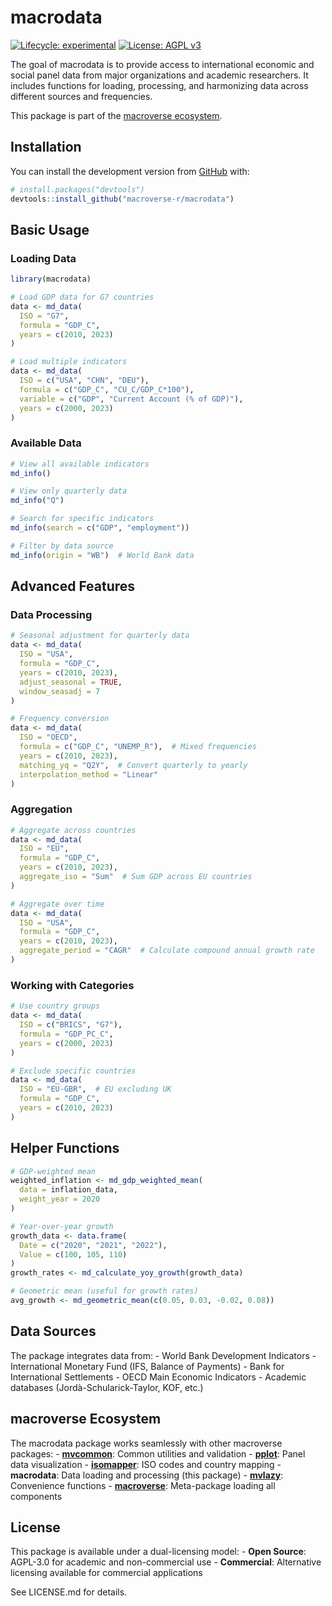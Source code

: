 
<!-- README.md is generated from README.Rmd. Please edit that file -->

# macrodata

<!-- badges: start -->

[![Lifecycle:
experimental](https://img.shields.io/badge/lifecycle-experimental-orange.svg)](https://lifecycle.r-lib.org/articles/stages.html#experimental)
[![License: AGPL
v3](https://img.shields.io/badge/License-AGPL%20v3-blue.svg)](https://www.gnu.org/licenses/agpl-3.0)
<!-- badges: end -->

The goal of macrodata is to provide access to international economic and
social panel data from major organizations and academic researchers. It
includes functions for loading, processing, and harmonizing data across
different sources and frequencies.

This package is part of the [macroverse
ecosystem](https://github.com/macroverse-r/macroverse).

## Installation

You can install the development version from
[GitHub](https://github.com/) with:

``` r
# install.packages("devtools")
devtools::install_github("macroverse-r/macrodata")
```

## Basic Usage

### Loading Data

``` r
library(macrodata)

# Load GDP data for G7 countries
data <- md_data(
  ISO = "G7",
  formula = "GDP_C",
  years = c(2010, 2023)
)

# Load multiple indicators
data <- md_data(
  ISO = c("USA", "CHN", "DEU"),
  formula = c("GDP_C", "CU_C/GDP_C*100"),
  variable = c("GDP", "Current Account (% of GDP)"),
  years = c(2000, 2023)
)
```

### Available Data

``` r
# View all available indicators
md_info()

# View only quarterly data
md_info("Q")

# Search for specific indicators
md_info(search = c("GDP", "employment"))

# Filter by data source
md_info(origin = "WB")  # World Bank data
```

## Advanced Features

### Data Processing

``` r
# Seasonal adjustment for quarterly data
data <- md_data(
  ISO = "USA",
  formula = "GDP_C",
  years = c(2010, 2023),
  adjust_seasonal = TRUE,
  window_seasadj = 7
)

# Frequency conversion
data <- md_data(
  ISO = "OECD",
  formula = c("GDP_C", "UNEMP_R"),  # Mixed frequencies
  years = c(2010, 2023),
  matching_yq = "Q2Y",  # Convert quarterly to yearly
  interpolation_method = "Linear"
)
```

### Aggregation

``` r
# Aggregate across countries
data <- md_data(
  ISO = "EU",
  formula = "GDP_C",
  years = c(2010, 2023),
  aggregate_iso = "Sum"  # Sum GDP across EU countries
)

# Aggregate over time
data <- md_data(
  ISO = "USA",
  formula = "GDP_C",
  years = c(2010, 2023),
  aggregate_period = "CAGR"  # Calculate compound annual growth rate
)
```

### Working with Categories

``` r
# Use country groups
data <- md_data(
  ISO = c("BRICS", "G7"),
  formula = "GDP_PC_C",
  years = c(2000, 2023)
)

# Exclude specific countries
data <- md_data(
  ISO = "EU-GBR",  # EU excluding UK
  formula = "GDP_C",
  years = c(2010, 2023)
)
```

## Helper Functions

``` r
# GDP-weighted mean
weighted_inflation <- md_gdp_weighted_mean(
  data = inflation_data,
  weight_year = 2020
)

# Year-over-year growth
growth_data <- data.frame(
  Date = c("2020", "2021", "2022"),
  Value = c(100, 105, 110)
)
growth_rates <- md_calculate_yoy_growth(growth_data)

# Geometric mean (useful for growth rates)
avg_growth <- md_geometric_mean(c(0.05, 0.03, -0.02, 0.08))
```

## Data Sources

The package integrates data from: - World Bank Development Indicators -
International Monetary Fund (IFS, Balance of Payments) - Bank for
International Settlements - OECD Main Economic Indicators - Academic
databases (Jordà-Schularick-Taylor, KOF, etc.)

## macroverse Ecosystem

The macrodata package works seamlessly with other macroverse packages: -
**[mvcommon](https://github.com/macroverse-r/mvcommon)**: Common
utilities and validation -
**[pplot](https://github.com/macroverse-r/pplot)**: Panel data
visualization -
**[isomapper](https://github.com/macroverse-r/isomapper)**: ISO codes
and country mapping - **macrodata**: Data loading and processing (this
package) - **[mvlazy](https://github.com/macroverse-r/mvlazy)**:
Convenience functions -
**[macroverse](https://github.com/macroverse-r/macroverse)**:
Meta-package loading all components

## License

This package is available under a dual-licensing model: - **Open
Source**: AGPL-3.0 for academic and non-commercial use - **Commercial**:
Alternative licensing available for commercial applications

See LICENSE.md for details.
